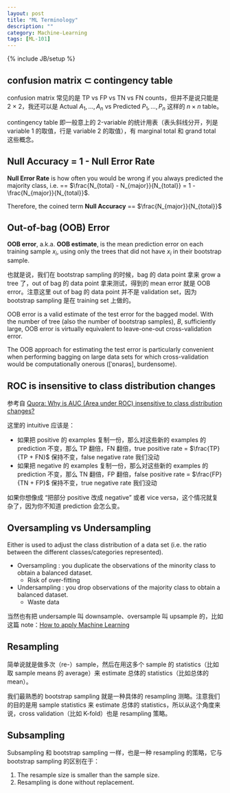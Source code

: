 ```yaml
---
layout: post
title: "ML Terminology"
description: ""
category: Machine-Learning
tags: [ML-101]
---
```

{% include JB/setup %}

## confusion matrix $\subset$ contingency table

confusion matrix 常见的是 TP vs FP vs TN vs FN counts，但并不是说只能是 2 $\times$ 2，我还可以是 Actual $A_1,\dots,A_n$ vs Predicted $P_1,\dots,P_n$ 这样的 $n \times n$ table。

contingency table 即一般意上的 2-variable 的统计用表（表头斜线分开，列是 variable 1 的取值，行是 variable 2 的取值），有 marginal total 和 grand total 这些概念。

## Null Accuracy = 1 - Null Error Rate

**Null Error Rate** is how often you would be wrong if you always predicted the majority class, i.e. == $\frac{N_{total} - N_{major}}{N_{total}} = 1 - \frac{N_{major}}{N_{total}}$.

Therefore, the coined term **Null Accuracy** == $\frac{N_{major}}{N_{total}}$

## Out-of-bag (OOB) Error

**OOB error**, a.k.a. **OOB estimate**, is the mean prediction error on each training sample $x_i$, using only the trees that did not have $x_i$ in their bootstrap sample.

也就是说，我们在 bootstrap sampling 的时候，bag 的 data point 拿来 grow a tree 了，out of bag 的 data point 拿来测试，得到的 mean error 就是 OOB error。注意这里 out of bag 的 data point 并不是 validation set，因为 bootstrap sampling 是在 training set 上做的。

OOB error is a valid estimate of the test error for the bagged model. With the number of tree (also the number of bootstrap samples), $B$, sufficiently large, OOB error is virtually equivalent to leave-one-out cross-validation error.

The OOB approach for estimating the test error is particularly convenient when performing bagging on large data sets for which cross-validation would be computationally onerous ([ˈɒnərəs], burdensome).

## ROC is insensitive to class distribution changes

参考自 [Quora: Why is AUC (Area under ROC) insensitive to class distribution changes?](https://www.quora.com/Why-is-AUC-Area-under-ROC-insensitive-to-class-distribution-changes)

这里的 intuitive 应该是：

- 如果把 positive 的 examples 复制一份，那么对这些新的 examples 的 prediction 不变，那么 TP 翻倍，FN 翻倍，true positive rate = $\frac{TP}{TP + FN}$ 保持不变，false negative rate 我们没动
- 如果把 negative 的 examples 复制一份，那么对这些新的 examples 的 prediction 不变，那么 TN 翻倍，FP 翻倍，false positive rate = $\frac{FP}{TN + FP}$ 保持不变，true negative rate 我们没动

如果你想像成 “把部分 positive 改成 negative” 或者 vice versa，这个情况就复杂了，因为你不知道 prediction 会怎么变。

## Oversampling vs Undersampling

Either is used to adjust the class distribution of a data set (i.e. the ratio between the different classes/categories represented).

- Oversampling : you duplicate the observations of the minority class to obtain a balanced dataset.
    - Risk of over-fitting
- Undersampling : you drop observations of the majority class to obtain a balanced dataset.
    - Waste data

当然也有把 undersample 叫 downsample、oversample 叫 upsample 的，比如这篇 note：[How to apply Machine Learning](http://www.cs.cmu.edu/~16831-f14/notes/F11/16831_lecture23_ss1.pdf)

## Resampling

简单说就是做多次（re-）sample，然后在用这多个 sample 的 statistics（比如取 sample means 的 average）来 estimate 总体的 statistics（比如总体的 mean）。

我们最熟悉的 bootstrap sampling 就是一种具体的 resampling 测略。注意我们的目的是用 sample statistics 来 estimate 总体的 statistics，所以从这个角度来说，cross validation（比如 K-fold）也是 resampling 策略。

## Subsampling

Subsampling 和 bootstrap sampling 一样，也是一种 resampling 的策略，它与 bootstrap sampling 的区别在于：

1. The resample size is smaller than the sample size.
1. Resampling is done without replacement.
 
